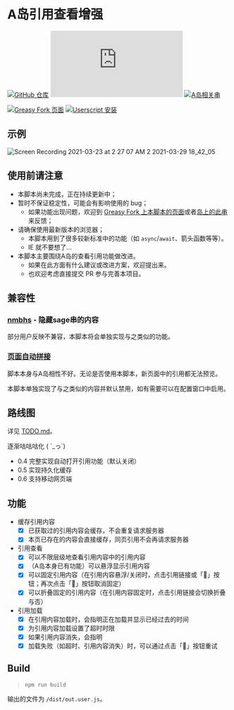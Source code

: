 # A岛引用查看增强

[![GitHub 仓库](https://img.shields.io/badge/GitHub-仓库-blue)](https://github.com/FToovvr/adnmb-reference-enhancement.user.js)
[![开源许可协议](https://img.shields.io/github/license/FToovvr/adnmb-reference-enhancement.user.js?label=%E5%BC%80%E6%BA%90%E8%AE%B8%E5%8F%AF%E5%8D%8F%E8%AE%AE)](https://github.com/FToovvr/adnmb-reference-enhancement.user.js/blob/master/LICENSE)
[![A岛相关串](https://img.shields.io/badge/A岛相关串-留言反馈-green)](https://adnmb3.com/t/36028029)

[![Greasy Fork 页面](https://img.shields.io/badge/Greasy%20Fork-页面-orange)](https://greasyfork.org/en/scripts/423659)
[![Userscript 安装](https://img.shields.io/badge/Userscript-安装-red)](https://greasyfork.org/scripts/423659-a岛引用查看增强/code/A岛引用查看增强.user.js)

## 示例

![Screen Recording 2021-03-23 at 2 27 07 AM 2 2021-03-29 18_42_05](https://user-images.githubusercontent.com/69508340/112825838-d237f280-90be-11eb-9096-6e62f66f82f4.gif)

## 使用前请注意

* 本脚本尚未完成，正在持续更新中；
* 暂时不保证稳定性，可能会有影响使用的 bug；
    * 如果功能出现问题，欢迎到 [Greasy Fork 上本脚本的页面](https://greasyfork.org/en/scripts/423659/feedback)或者[岛上的此串](https://adnmb3.com/t/36028029)来反馈；
* 请确保使用最新版本的浏览器；
    * 本脚本用到了很多较新标准中的功能（如 `async`/`await`、箭头函数等等）。
    * IE 就不要想了…
* 本脚本主要围绕A岛的查看引用功能做改进。
    * 如果在此方面有什么建议或改进方案，欢迎提出来。
    * 也欢迎考虑直接提交 PR 参与完善本项目。

## 兼容性

### [nmbhs](https://greasyfork.org/en/scripts/24096-nmbhs) - 隐藏sage串的内容

部分用户反映不兼容，本脚本将会单独实现与之类似的功能。

### [页面自动拼接](https://greasyfork.org/en/scripts/389621-%E9%A1%B5%E9%9D%A2%E8%87%AA%E5%8A%A8%E6%8B%BC%E6%8E%A5)

脚本本身与A岛相性不好。无论是否使用本脚本，新页面中的引用都无法预览。

本脚本单独实现了与之类似的内容并默认禁用，如有需要可以在配置窗口中启用。
## 路线图

详见 [TODO.md](TODO.md)。

逐渐咕咕咕化 ( ´_っ\`)

* 0.4 完整实现自动打开引用功能（默认关闭）
* 0.5 实现持久化缓存
* 0.6 支持移动网页端

## 功能

* 缓存引用内容
  * [x] 已获取过的引用内容会缓存，不会重复请求服务器
  * [x] 本页已存在的内容会直接缓存，同页引用不会再请求服务器
* 引用查看
  * [x] 可以不限层级地查看引用内容中的引用内容
  * [x] （A岛本身已有功能）可以悬浮显示引用内容
  * [x] 可以固定引用内容（在引用内容悬浮/关闭时，点击引用链接或「📌」按钮；再次点击「📌」按钮取消固定）
  * [x] 可以折叠固定的引用内容（在引用内容固定时，点击引用链接会切换折叠与否）
* 引用加载
  * [x] 在引用内容加载时，会指明正在加载并显示已经过去的时间
  * [x] 为引用内容加载设置了超时时限
  * [x] 如果引用内容消失，会指明
  * [x] 加载失败（如超时、引用内容消失）时，可以通过点击「🔄」按钮重试

## Build

> `npm run build`

输出的文件为 `/dist/out.user.js`。
